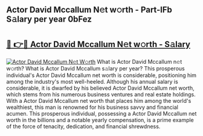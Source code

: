 ## Actor David Mccallum N𝚎t w𝚘rth - Part-lFb S𝚊lary per year 0bFez

# <h2><a href="http://gc0s8it.nevu.top/?p=Actor+David+Mccallum">🔗 👉🔴 Actor David Mccallum N𝚎t w𝚘rth - S𝚊lary</a></h2>

[![Actor David Mccallum N𝚎t W𝚘rth](https://i.imgur.com/Oavwk0R.jpeg)](http://gc0s8it.nevu.top/?p=Actor+David+Mccallum)
What is Actor David Mccallum n𝚎t w𝚘rth? What is Actor David Mccallum s𝚊lary per year?
This prosperous individual's Actor David Mccallum net worth is considerable, positioning him among the industry's most well-heeled. Although his annual salary is considerable, it is dwarfed by his believed Actor David Mccallum net worth, which stems from his numerous business ventures and real estate holdings. With a Actor David Mccallum net worth that places him among the world's wealthiest, this man is renowned for his business savvy and financial acumen. This prosperous individual, possessing a Actor David Mccallum net worth in the billions and a notable yearly compensation, is a prime example of the force of tenacity, dedication, and financial shrewdness.

